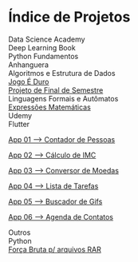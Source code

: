 
<html>
<head>
    <link href="estilo.css" rel="stylesheet">
</head>
<body>
    <h1>Índice de Projetos</h1>
    <div class="ramificacao">
        <div class="nivel_01">Data Science Academy</div>
            <div class="nivel_02">Deep Learning Book</div>
            <div class="nivel_02">Python Fundamentos</div>
    </div>
    <div class="ramificacao">
        <div class="nivel_01">Anhanguera</div>
            <div class="nivel_02">Algoritmos e Estrutura de Dados</div>
                <div class="nivel_03">
                    <a href="https://github.com/CleberPresidente100/Jogo_E_Duro">Jogo É Duro</a>
                </div>
                <div class="nivel_03">
                    <a href="https://github.com/CleberPresidente100/Projeto_Final_de_Semestre">Projeto de Final de Semestre</a>
                </div>
            <div class="nivel_02">Linguagens Formais e Autômatos</div>
                <div class="nivel_03">
                    <a href="https://github.com/CleberPresidente100/Expressoes_Matematicas">Expressões Matemáticas</a>
                </div>
    </div>
    <div class="ramificacao">
        <div class="nivel_01">Udemy</div>
            <div class="nivel_02">Flutter</div>
                <div class="nivel_03">
                    <p><a href="https://github.com/CleberPresidente100/FlutterUdemy_App_01_contador_de_pessoas">App 01 --> Contador de Pessoas</a></p>
                    <p><a href="https://github.com/CleberPresidente100/FlutterUdemy_App_02_calculo_imc">App 02 --> Cálculo de IMC</a></p>
                    <p><a href="https://github.com/CleberPresidente100/FlutterUdemy_App_03_conversor_de_moedas">App 03 --> Conversor de Moedas</a></p>
                    <p><a href="https://github.com/CleberPresidente100/FlutterUdemy_App_04_lista_de_tarefas">App 04 --> Lista de Tarefas</a></p>
                    <p><a href="https://github.com/CleberPresidente100/FlutterUdemy_App_05_buscador_de_gif">App 05 --> Buscador de Gifs</a></p>
                    <p><a href="https://github.com/CleberPresidente100/FlutterUdemy_App_06_agenda_de_contatos">App 06 --> Agenda de Contatos</a></p>
                </div>
    </div>
    <div class="ramificacao">
        <div class="nivel_01">Outros</div>
            <div class="nivel_02">Python</div>
                <div class="nivel 03">
                    <a href="https://github.com/CleberPresidente100/Python_RAR_Brute_Force">Força Bruta p/ arquivos RAR</a>
                </div>
    </div>
</body>
</html>
